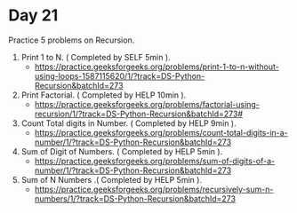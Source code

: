 # Day 21

Practice 5 problems on Recursion.

1. Print 1 to N. ( Completed by SELF 5min ).
    - https://practice.geeksforgeeks.org/problems/print-1-to-n-without-using-loops-1587115620/1/?track=DS-Python-Recursion&batchId=273
2. Print Factorial. ( Completed by HELP 10min ).
    - https://practice.geeksforgeeks.org/problems/factorial-using-recursion/1/?track=DS-Python-Recursion&batchId=273#
3. Count Total digits in Number. ( Completed by HELP 9min ).
    - https://practice.geeksforgeeks.org/problems/count-total-digits-in-a-number/1/?track=DS-Python-Recursion&batchId=273
4. Sum of Digit of Numbers. ( Completed by HELP 5min ).
    - https://practice.geeksforgeeks.org/problems/sum-of-digits-of-a-number/1/?track=DS-Python-Recursion&batchId=273
5. Sum of N Numbers .( Completed by HELP 5min ).
    - https://practice.geeksforgeeks.org/problems/recursively-sum-n-numbers/1/?track=DS-Python-Recursion&batchId=273